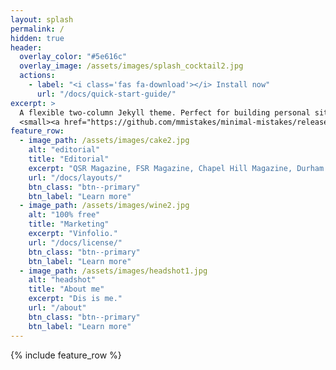 ```yaml
---
layout: splash
permalink: /
hidden: true
header:
  overlay_color: "#5e616c"
  overlay_image: /assets/images/splash_cocktail2.jpg
  actions:
    - label: "<i class='fas fa-download'></i> Install now"
      url: "/docs/quick-start-guide/"
excerpt: >
  A flexible two-column Jekyll theme. Perfect for building personal sites, blogs, and portfolios.<br />
  <small><a href="https://github.com/mmistakes/minimal-mistakes/releases/tag/4.21.0">Latest release v4.21.0</a></small>
feature_row:
  - image_path: /assets/images/cake2.jpg
    alt: "editorial"
    title: "Editorial"
    excerpt: "QSR Magazine, FSR Magazine, Chapel Hill Magazine, Durham Magazine, and more."
    url: "/docs/layouts/"
    btn_class: "btn--primary"
    btn_label: "Learn more"
  - image_path: /assets/images/wine2.jpg
    alt: "100% free"
    title: "Marketing"
    excerpt: "Vinfolio."
    url: "/docs/license/"
    btn_class: "btn--primary"
    btn_label: "Learn more"
  - image_path: /assets/images/headshot1.jpg
    alt: "headshot"
    title: "About me"
    excerpt: "Dis is me."
    url: "/about"
    btn_class: "btn--primary"
    btn_label: "Learn more"     
---
```


{% include feature_row %}
